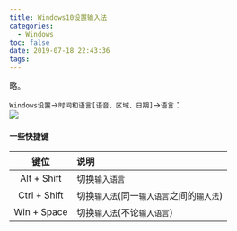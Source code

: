 ```yaml
---
title: Windows10设置输入法
categories:
  - Windows
toc: false
date: 2019-07-18 22:43:36
tags:
---
```

略。
<!-- more -->

`Windows设置`→`时间和语言[语音、区域、日期]`→`语言`：  
![](语言_键盘.png)  

#### 一些快捷键
|键位           |说明                                    |
|:-------------:|:--------------------------------------|
| Alt  + Shift  |切换`输入语言`                          |
| Ctrl + Shift  |切换`输入法`(同一`输入语言`之间的`输入法`)|
| Win  + Space  |切换`输入法`(不论`输入语言`)             |
